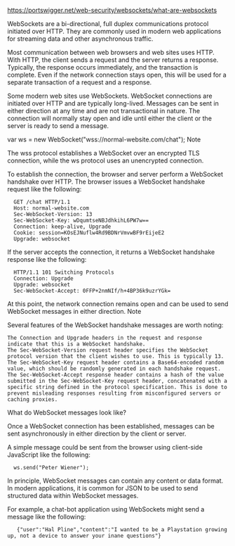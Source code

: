  https://portswigger.net/web-security/websockets/what-are-websockets
 
 
 WebSockets are a bi-directional, full duplex communications protocol initiated over HTTP. They are commonly used in modern web applications for streaming data and other asynchronous traffic. 
 
 Most communication between web browsers and web sites uses HTTP. With HTTP, the client sends a request and the server returns a response. Typically, the response occurs immediately, and the transaction is complete. Even if the network connection stays open, this will be used for a separate transaction of a request and a response.

Some modern web sites use WebSockets. WebSocket connections are initiated over HTTP and are typically long-lived. Messages can be sent in either direction at any time and are not transactional in nature. The connection will normally stay open and idle until either the client or the server is ready to send a message. 

 var ws = new WebSocket("wss://normal-website.com/chat");
Note

The wss protocol establishes a WebSocket over an encrypted TLS connection, while the ws protocol uses an unencrypted connection.

To establish the connection, the browser and server perform a WebSocket handshake over HTTP. The browser issues a WebSocket handshake request like the following:

      GET /chat HTTP/1.1
      Host: normal-website.com
      Sec-WebSocket-Version: 13
      Sec-WebSocket-Key: wDqumtseNBJdhkihL6PW7w==
      Connection: keep-alive, Upgrade
      Cookie: session=KOsEJNuflw4Rd9BDNrVmvwBF9rEijeE2
      Upgrade: websocket

If the server accepts the connection, it returns a WebSocket handshake response like the following:

      HTTP/1.1 101 Switching Protocols
      Connection: Upgrade
      Upgrade: websocket
      Sec-WebSocket-Accept: 0FFP+2nmNIf/h+4BP36k9uzrYGk=

At this point, the network connection remains open and can be used to send WebSocket messages in either direction.
Note

Several features of the WebSocket handshake messages are worth noting:

    The Connection and Upgrade headers in the request and response indicate that this is a WebSocket handshake.
    The Sec-WebSocket-Version request header specifies the WebSocket protocol version that the client wishes to use. This is typically 13.
    The Sec-WebSocket-Key request header contains a Base64-encoded random value, which should be randomly generated in each handshake request.
    The Sec-WebSocket-Accept response header contains a hash of the value submitted in the Sec-WebSocket-Key request header, concatenated with a specific string defined in the protocol specification. This is done to prevent misleading responses resulting from misconfigured servers or caching proxies.

What do WebSocket messages look like?

Once a WebSocket connection has been established, messages can be sent asynchronously in either direction by the client or server.

A simple message could be sent from the browser using client-side JavaScript like the following:

      ws.send("Peter Wiener");

In principle, WebSocket messages can contain any content or data format. In modern applications, it is common for JSON to be used to send structured data within WebSocket messages.

For example, a chat-bot application using WebSockets might send a message like the following:

       {"user":"Hal Pline","content":"I wanted to be a Playstation growing up, not a device to answer your inane questions"} 
